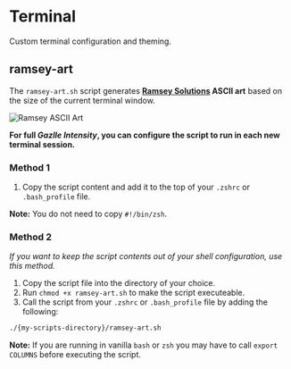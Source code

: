# Terminal

Custom terminal configuration and theming.

## ramsey-art

The `ramsey-art.sh` script generates **[Ramsey Solutions](https://www.daveramsey.com/careers) ASCII art** based on the size of the current terminal window.

![Ramsey ASCII Art](https://i.imgur.com/GSaX0YV.jpg)

**For full _Gazlle Intensity_, you can configure the script to run in each new terminal session.**

### Method 1

1. Copy the script content and add it to the top of your `.zshrc` or `.bash_profile` file.

**Note:** You do not need to copy `#!/bin/zsh`.

### Method 2

_If you want to keep the script contents out of your shell configuration, use this method._

1. Copy the script file into the directory of your choice.
2. Run `chmod +x ramsey-art.sh` to make the script executeable.
3. Call the script from your `.zshrc` or `.bash_profile` file by adding the following:

```bash
./{my-scripts-directory}/ramsey-art.sh
```

**Note:** If you are running in vanilla `bash` or `zsh` you may have to call `export COLUMNS` before executing the script.
